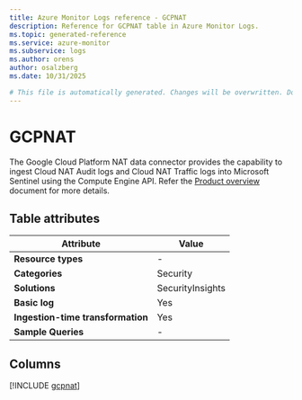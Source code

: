```yaml
---
title: Azure Monitor Logs reference - GCPNAT
description: Reference for GCPNAT table in Azure Monitor Logs.
ms.topic: generated-reference
ms.service: azure-monitor
ms.subservice: logs
ms.author: orens
author: osalzberg
ms.date: 10/31/2025

# This file is automatically generated. Changes will be overwritten. Do not change this file directly.
---
```


# GCPNAT

The Google Cloud Platform NAT data connector provides the capability to ingest Cloud NAT Audit logs and Cloud NAT Traffic logs into Microsoft Sentinel using the Compute Engine API. Refer the [Product overview](https://cloud.google.com/nat/docs/overview) document for more details.


## Table attributes

|Attribute|Value|
|---|---|
|**Resource types**|-|
|**Categories**|Security|
|**Solutions**| SecurityInsights|
|**Basic log**|Yes|
|**Ingestion-time transformation**|Yes|
|**Sample Queries**|-|



## Columns
  
[!INCLUDE [gcpnat](~/reusable-content/ce-skilling/azure/includes/azure-monitor/reference/tables/gcpnat-include.md)]
